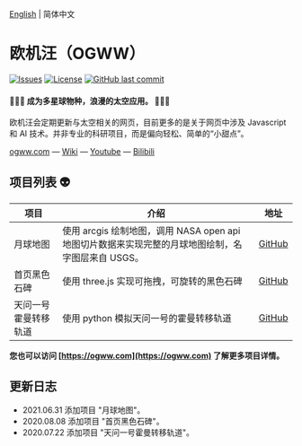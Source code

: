 [English](./README.md) | 简体中文

# 欧机汪（OGWW）

[![Issues](https://img.shields.io/github/issues/elliottssu/ogww)](https://github.com/elliottssu/ogww/issues)
[![License](https://img.shields.io/github/license/elliottssu/ogww)](https://github.com/elliottssu/ogww/blob/master/LICENSE)
[![GitHub last commit](https://img.shields.io/github/last-commit/elliottssu/ogww)](https://github.com/elliottssu/ogww)

#### 🚀🚀🚀 成为多星球物种，浪漫的太空应用。 🚀🚀🚀

欧机汪会定期更新与太空相关的网页，目前更多的是关于网页中涉及 Javascript 和 AI 技术。并非专业的科研项目，而是偏向轻松、简单的“小甜点”。

[ogww.com](https://ogww.com) &mdash;
[Wiki](https://github.com/elliottssu/ogww/wiki) &mdash;
[Youtube](https://www.youtube.com/channel/UCTbY3cmbq3S_LBXGatI91Zg) &mdash;
[Bilibili](https://space.bilibili.com/241402495)

## 项目列表 👽

| 项目                 | 介绍                                                                                               | 地址                                                                   |
| -------------------- | -------------------------------------------------------------------------------------------------- | ---------------------------------------------------------------------- |
| 月球地图             | 使用 arcgis 绘制地图，调用 NASA open api 地图切片数据来实现完整的月球地图绘制，名字图层来自 USGS。 | [GitHub](https://github.com/elliottssu/moon-map)                       |
| 首页黑色石碑         | 使用 three.js 实现可拖拽，可旋转的黑色石碑                                                         | [GitHub](https://github.com/elliottssu/black-stone)                    |
| 天问一号霍曼转移轨道 | 使用 python 模拟天问一号的霍曼转移轨道                                                             | [GitHub](https://github.com/elliottssu/hohmann-transfer-orbit-tianwen) |

**您也可以访问 [https://ogww.com](https://ogww.com) 了解更多项目详情。**

## 更新日志

- 2021.06.31 添加项目 "月球地图"。
- 2020.08.08 添加项目 "首页黑色石碑"。
- 2020.07.22 添加项目 "天问一号霍曼转移轨道"。
